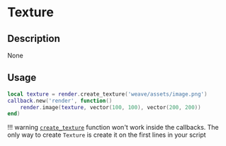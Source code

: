 # Texture

## Description
None

## Usage

```lua
local texture = render.create_texture('weave/assets/image.png')
callback.new('render', function()
    render.image(texture, vector(100, 100), vector(200, 200))
end)
```

!!! warning
    [`create_texture`](/namespaces/render#functions) function won't work inside the callbacks. The only way to create `Texture` is create it on the first lines in your script